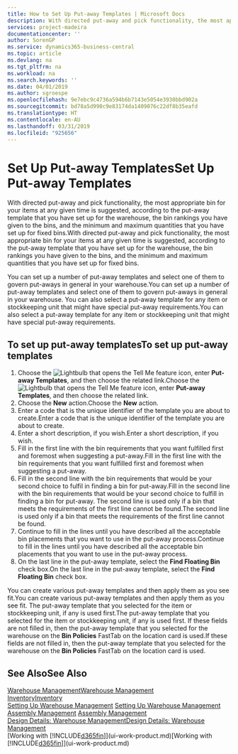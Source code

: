 ```yaml
---
title: How to Set Up Put-away Templates | Microsoft Docs
description: With directed put-away and pick functionality, the most appropriate bin for your items at any given time is suggested, according to the put-away template that you have set up for the warehouse, the bin rankings you have given to the bins, and the minimum and maximum quantities that you have set up for fixed bins.
services: project-madeira
documentationcenter: ''
author: SorenGP
ms.service: dynamics365-business-central
ms.topic: article
ms.devlang: na
ms.tgt_pltfrm: na
ms.workload: na
ms.search.keywords: ''
ms.date: 04/01/2019
ms.author: sgroespe
ms.openlocfilehash: 9e7ebc9c4736a594b6b7143e5054e3930bbd902a
ms.sourcegitcommit: bd78a5d990c9e83174da1409076c22df8b35eafd
ms.translationtype: HT
ms.contentlocale: en-AU
ms.lasthandoff: 03/31/2019
ms.locfileid: "925656"
---
```

# <a name="set-up-put-away-templates"></a><span data-ttu-id="e04b5-103">Set Up Put-away Templates</span><span class="sxs-lookup"><span data-stu-id="e04b5-103">Set Up Put-away Templates</span></span>
<span data-ttu-id="e04b5-104">With directed put-away and pick functionality, the most appropriate bin for your items at any given time is suggested, according to the put-away template that you have set up for the warehouse, the bin rankings you have given to the bins, and the minimum and maximum quantities that you have set up for fixed bins.</span><span class="sxs-lookup"><span data-stu-id="e04b5-104">With directed put-away and pick functionality, the most appropriate bin for your items at any given time is suggested, according to the put-away template that you have set up for the warehouse, the bin rankings you have given to the bins, and the minimum and maximum quantities that you have set up for fixed bins.</span></span>  

<span data-ttu-id="e04b5-105">You can set up a number of put-away templates and select one of them to govern put-aways in general in your warehouse.</span><span class="sxs-lookup"><span data-stu-id="e04b5-105">You can set up a number of put-away templates and select one of them to govern put-aways in general in your warehouse.</span></span> <span data-ttu-id="e04b5-106">You can also select a put-away template for any item or stockkeeping unit that might have special put-away requirements.</span><span class="sxs-lookup"><span data-stu-id="e04b5-106">You can also select a put-away template for any item or stockkeeping unit that might have special put-away requirements.</span></span>  

## <a name="to-set-up-put-away-templates"></a><span data-ttu-id="e04b5-107">To set up put-away templates</span><span class="sxs-lookup"><span data-stu-id="e04b5-107">To set up put-away templates</span></span>  
1.  <span data-ttu-id="e04b5-108">Choose the ![Lightbulb that opens the Tell Me feature](media/ui-search/search_small.png "Tell me what you want to do") icon, enter **Put-away Templates**, and then choose the related link.</span><span class="sxs-lookup"><span data-stu-id="e04b5-108">Choose the ![Lightbulb that opens the Tell Me feature](media/ui-search/search_small.png "Tell me what you want to do") icon, enter **Put-away Templates**, and then choose the related link.</span></span>  
2.  <span data-ttu-id="e04b5-109">Choose the **New** action.</span><span class="sxs-lookup"><span data-stu-id="e04b5-109">Choose the **New** action.</span></span>  
3.  <span data-ttu-id="e04b5-110">Enter a code that is the unique identifier of the template you are about to create.</span><span class="sxs-lookup"><span data-stu-id="e04b5-110">Enter a code that is the unique identifier of the template you are about to create.</span></span>  
4.  <span data-ttu-id="e04b5-111">Enter a short description, if you wish.</span><span class="sxs-lookup"><span data-stu-id="e04b5-111">Enter a short description, if you wish.</span></span>  
5.  <span data-ttu-id="e04b5-112">Fill in the first line with the bin requirements that you want fulfilled first and foremost when suggesting a put-away.</span><span class="sxs-lookup"><span data-stu-id="e04b5-112">Fill in the first line with the bin requirements that you want fulfilled first and foremost when suggesting a put-away.</span></span>  
6.  <span data-ttu-id="e04b5-113">Fill in the second line with the bin requirements that would be your second choice to fulfil in finding a bin for put-away.</span><span class="sxs-lookup"><span data-stu-id="e04b5-113">Fill in the second line with the bin requirements that would be your second choice to fulfill in finding a bin for put-away.</span></span> <span data-ttu-id="e04b5-114">The second line is used only if a bin that meets the requirements of the first line cannot be found.</span><span class="sxs-lookup"><span data-stu-id="e04b5-114">The second line is used only if a bin that meets the requirements of the first line cannot be found.</span></span>  
7.  <span data-ttu-id="e04b5-115">Continue to fill in the lines until you have described all the acceptable bin placements that you want to use in the put-away process.</span><span class="sxs-lookup"><span data-stu-id="e04b5-115">Continue to fill in the lines until you have described all the acceptable bin placements that you want to use in the put-away process.</span></span>  
8.  <span data-ttu-id="e04b5-116">On the last line in the put-away template, select the **Find Floating Bin** check box.</span><span class="sxs-lookup"><span data-stu-id="e04b5-116">On the last line in the put-away template, select the **Find Floating Bin** check box.</span></span>  

<span data-ttu-id="e04b5-117">You can create various put-away templates and then apply them as you see fit.</span><span class="sxs-lookup"><span data-stu-id="e04b5-117">You can create various put-away templates and then apply them as you see fit.</span></span> <span data-ttu-id="e04b5-118">The put-away template that you selected for the item or stockkeeping unit, if any is used first.</span><span class="sxs-lookup"><span data-stu-id="e04b5-118">The put-away template that you selected for the item or stockkeeping unit, if any is used first.</span></span> <span data-ttu-id="e04b5-119">If these fields are not filled in, then the put-away template that you selected for the warehouse on the **Bin Policies** FastTab on the location card is used.</span><span class="sxs-lookup"><span data-stu-id="e04b5-119">If these fields are not filled in, then the put-away template that you selected for the warehouse on the **Bin Policies** FastTab on the location card is used.</span></span>  

## <a name="see-also"></a><span data-ttu-id="e04b5-120">See Also</span><span class="sxs-lookup"><span data-stu-id="e04b5-120">See Also</span></span>  
[<span data-ttu-id="e04b5-121">Warehouse Management</span><span class="sxs-lookup"><span data-stu-id="e04b5-121">Warehouse Management</span></span>](warehouse-manage-warehouse.md)  
[<span data-ttu-id="e04b5-122">Inventory</span><span class="sxs-lookup"><span data-stu-id="e04b5-122">Inventory</span></span>](inventory-manage-inventory.md)  
<span data-ttu-id="e04b5-123">[Setting Up Warehouse Management](warehouse-setup-warehouse.md)   </span><span class="sxs-lookup"><span data-stu-id="e04b5-123">[Setting Up Warehouse Management](warehouse-setup-warehouse.md)   </span></span>  
<span data-ttu-id="e04b5-124">[Assembly Management](assembly-assemble-items.md)  </span><span class="sxs-lookup"><span data-stu-id="e04b5-124">[Assembly Management](assembly-assemble-items.md)  </span></span>  
[<span data-ttu-id="e04b5-125">Design Details: Warehouse Management</span><span class="sxs-lookup"><span data-stu-id="e04b5-125">Design Details: Warehouse Management</span></span>](design-details-warehouse-management.md)  
<span data-ttu-id="e04b5-126">[Working with [!INCLUDE[d365fin](includes/d365fin_md.md)]](ui-work-product.md)</span><span class="sxs-lookup"><span data-stu-id="e04b5-126">[Working with [!INCLUDE[d365fin](includes/d365fin_md.md)]](ui-work-product.md)</span></span>
